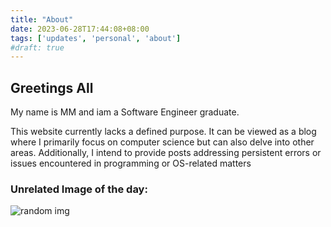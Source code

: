 ```yaml
---
title: "About"
date: 2023-06-28T17:44:08+08:00
tags: ['updates', 'personal', 'about']
#draft: true
---
```

## Greetings All

My name is MM and iam a Software Engineer graduate.

This website currently lacks a defined purpose. It can be viewed as a blog where I primarily focus on computer science but can also delve into other areas. Additionally, I intend to provide posts addressing persistent errors or issues encountered in programming or OS-related matters

### Unrelated Image of the day: 
![random img](/wednesday.png)

